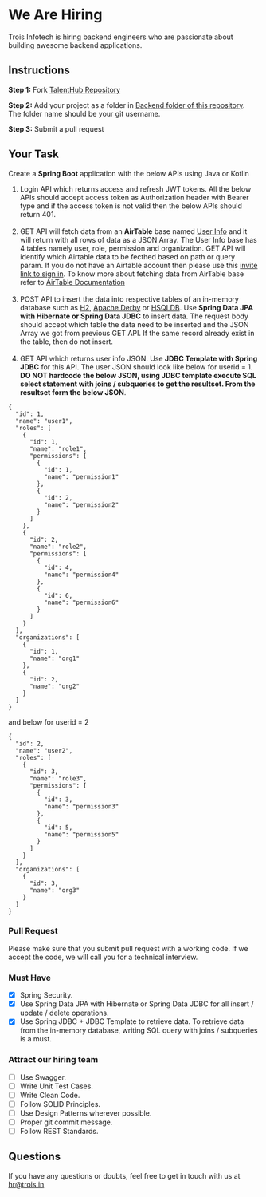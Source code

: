 # We Are Hiring
Trois Infotech is hiring backend engineers who are passionate about building awesome backend applications.

## Instructions
**Step 1:** Fork [TalentHub Repository](https://github.com/troisinfotech/TalentHub)
 
 **Step 2:** Add your project as a folder in [Backend folder of this repository](https://github.com/troisinfotech/TalentHub/tree/master/Backend). The folder name should be your git username.
 
 **Step 3:** Submit a pull request 

## Your Task

Create a **Spring Boot** application with the below APIs using Java or Kotlin
1. Login API which returns access and refresh JWT tokens. All the below APIs should accept access token as Authorization header with Bearer type and if the access token is not valid then the below APIs should return 401.
<br/><br/>
1. GET API will fetch data from an **AirTable** base named [User Info](https://airtable.com/shr1ODP9VptJACdyH) and it will return with all rows of data as a JSON Array. The User Info base has 4 tables namely user, role, permission and organization. GET API will identify which Airtable data to be fecthed based on path or query param. If you do not have an Airtable account then please use this [invite link to sign in](https://airtable.com/invite/r/FxjRTkQG). To know more about fetching data from AirTable base refer to [AirTable Documentation](https://airtable.com/api)
<br/><br/>
1. POST API to insert the data into respective tables of an in-memory database such as [H2](http://www.h2database.com/html/main.html), [Apache Derby](https://db.apache.org/derby/) or [HSQLDB](http://hsqldb.org/). Use **Spring Data JPA with Hibernate or Spring Data JDBC** to insert data. The request body should accept which table the data need to be inserted and the JSON Array we got from previous GET API. If the same record already exist in the table, then do not insert.
<br/><br/>
1. GET API which returns user info JSON. Use **JDBC Template with Spring JDBC** for this API. The user JSON should look like below for userid = 1. **DO NOT hardcode the below JSON, using JDBC template execute SQL select statement with joins / subqueries to get the resultset. From the resultset form the below JSON**.

```
{
  "id": 1,
  "name": "user1",
  "roles": [
    {
      "id": 1,
      "name": "role1",
      "permissions": [
        {
          "id": 1,
          "name": "permission1"
        },
        {
          "id": 2,
          "name": "permission2"
        }
      ]
    },
    {
      "id": 2,
      "name": "role2",
      "permissions": [
        {
          "id": 4,
          "name": "permission4"
        },
        {
          "id": 6,
          "name": "permission6"
        }
      ]
    }
  ],
  "organizations": [
    {
      "id": 1,
      "name": "org1"
    },
    {
      "id": 2,
      "name": "org2"
    }
  ]
}
```
and below for userid = 2
```
{
  "id": 2,
  "name": "user2",
  "roles": [
    {
      "id": 3,
      "name": "role3",
      "permissions": [
        {
          "id": 3,
          "name": "permission3"
        },
        {
          "id": 5,
          "name": "permission5"
        }
      ]
    }
  ],
  "organizations": [
    {
      "id": 3,
      "name": "org3"
    }
  ]
}
```
### Pull Request
Please make sure that you submit pull request with a working code. 
If we accept the code, we will call you for a technical interview.

### Must Have
- [x] Spring Security.
- [x] Use Spring Data JPA with Hibernate or Spring Data JDBC for all insert / update / delete operations.
- [x] Use Spring JDBC + JDBC Template to retrieve data. To retrieve data from the in-memory database, writing SQL query with joins / subqueries is a must.

### Attract our hiring team
- [ ] Use Swagger.
- [ ] Write Unit Test Cases.
- [ ] Write Clean Code.
- [ ] Follow SOLID Principles.
- [ ] Use Design Patterns wherever possible.
- [ ] Proper git commit message.
- [ ] Follow REST Standards.

## Questions
If you have any questions or doubts, feel free to get in touch with us at hr@trois.in
